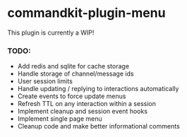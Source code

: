# commandkit-plugin-menu

This plugin is currently a WIP!

### TODO:
- Add redis and sqlite for cache storage
- Handle storage of channel/message ids
- User session limits
- Handle updating / replying to interactions automatically
- Create events to force update menus
- Refresh TTL on any interaction within a session
- Implement cleanup and session event hooks
- Implement single page menu
- Cleanup code and make better informational comments
